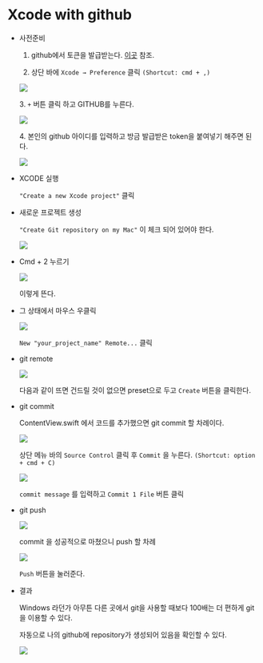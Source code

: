 Xcode with github
============

-   사전준비

    1.  github에서 토큰을 발급받는다.
        [이곳](https://docs.github.com/en/github/authenticating-to-github/creating-a-personal-access-token)
        참조.

    2.  상단 바에 `Xcode → Preference` 클릭 `(Shortcut: cmd + ,)`

    [![](XCODE%20%E1%84%89%E1%85%A1%E1%84%8B%E1%85%AD%E1%86%BC%E1%84%87%E1%85%A5%E1%86%B8%20f19929a6fd3f4705b92a24cc2b18fd78/_2021-05-03__12.19.58.png)](XCODE%20%E1%84%89%E1%85%A1%E1%84%8B%E1%85%AD%E1%86%BC%E1%84%87%E1%85%A5%E1%86%B8%20f19929a6fd3f4705b92a24cc2b18fd78/_2021-05-03__12.19.58.png)

    ​3. `+` 버튼 클릭 하고 GITHUB를 누른다.

    [![](XCODE%20%E1%84%89%E1%85%A1%E1%84%8B%E1%85%AD%E1%86%BC%E1%84%87%E1%85%A5%E1%86%B8%20f19929a6fd3f4705b92a24cc2b18fd78/_2021-05-03__12.21.50.png)](XCODE%20%E1%84%89%E1%85%A1%E1%84%8B%E1%85%AD%E1%86%BC%E1%84%87%E1%85%A5%E1%86%B8%20f19929a6fd3f4705b92a24cc2b18fd78/_2021-05-03__12.21.50.png)

    ​4. 본인의 github 아이디를 입력하고 방금 발급받은 token을 붙여넣기
    해주면 된다.

    [![](XCODE%20%E1%84%89%E1%85%A1%E1%84%8B%E1%85%AD%E1%86%BC%E1%84%87%E1%85%A5%E1%86%B8%20f19929a6fd3f4705b92a24cc2b18fd78/_2021-05-03__12.22.07.png)](XCODE%20%E1%84%89%E1%85%A1%E1%84%8B%E1%85%AD%E1%86%BC%E1%84%87%E1%85%A5%E1%86%B8%20f19929a6fd3f4705b92a24cc2b18fd78/_2021-05-03__12.22.07.png)

-   XCODE 실행

    `"Create a new Xcode project"` 클릭

-   새로운 프로젝트 생성

    `"Create Git repository on my Mac"` 이 체크 되어 있어야 한다.

    [![](XCODE%20%E1%84%89%E1%85%A1%E1%84%8B%E1%85%AD%E1%86%BC%E1%84%87%E1%85%A5%E1%86%B8%20f19929a6fd3f4705b92a24cc2b18fd78/_2021-05-02__11.55.12.png)](XCODE%20%E1%84%89%E1%85%A1%E1%84%8B%E1%85%AD%E1%86%BC%E1%84%87%E1%85%A5%E1%86%B8%20f19929a6fd3f4705b92a24cc2b18fd78/_2021-05-02__11.55.12.png)

-   Cmd + 2 누르기

    [![](XCODE%20%E1%84%89%E1%85%A1%E1%84%8B%E1%85%AD%E1%86%BC%E1%84%87%E1%85%A5%E1%86%B8%20f19929a6fd3f4705b92a24cc2b18fd78/_2021-05-03__12.01.38.png)](XCODE%20%E1%84%89%E1%85%A1%E1%84%8B%E1%85%AD%E1%86%BC%E1%84%87%E1%85%A5%E1%86%B8%20f19929a6fd3f4705b92a24cc2b18fd78/_2021-05-03__12.01.38.png)

    이렇게 뜬다.

-   그 상태에서 마우스 우클릭

    [![](XCODE%20%E1%84%89%E1%85%A1%E1%84%8B%E1%85%AD%E1%86%BC%E1%84%87%E1%85%A5%E1%86%B8%20f19929a6fd3f4705b92a24cc2b18fd78/_2021-05-03__12.03.06.png)](XCODE%20%E1%84%89%E1%85%A1%E1%84%8B%E1%85%AD%E1%86%BC%E1%84%87%E1%85%A5%E1%86%B8%20f19929a6fd3f4705b92a24cc2b18fd78/_2021-05-03__12.03.06.png)

    `New "your_project_name" Remote...` 클릭

-   git remote

    [![](XCODE%20%E1%84%89%E1%85%A1%E1%84%8B%E1%85%AD%E1%86%BC%E1%84%87%E1%85%A5%E1%86%B8%20f19929a6fd3f4705b92a24cc2b18fd78/_2021-05-03__12.05.04.png)](XCODE%20%E1%84%89%E1%85%A1%E1%84%8B%E1%85%AD%E1%86%BC%E1%84%87%E1%85%A5%E1%86%B8%20f19929a6fd3f4705b92a24cc2b18fd78/_2021-05-03__12.05.04.png)

    다음과 같이 뜨면 건드릴 것이 없으면 preset으로 두고 `Create` 버튼을
    클릭한다.

-   git commit

    ContentView.swift 에서 코드를 추가했으면 git commit 할 차례이다.

    [![](XCODE%20%E1%84%89%E1%85%A1%E1%84%8B%E1%85%AD%E1%86%BC%E1%84%87%E1%85%A5%E1%86%B8%20f19929a6fd3f4705b92a24cc2b18fd78/_2021-05-03__12.10.12.png)](XCODE%20%E1%84%89%E1%85%A1%E1%84%8B%E1%85%AD%E1%86%BC%E1%84%87%E1%85%A5%E1%86%B8%20f19929a6fd3f4705b92a24cc2b18fd78/_2021-05-03__12.10.12.png)

    상단 메뉴 바의 `Source Control` 클릭 후 `Commit` 을 누른다.
    `(Shortcut: option + cmd + C)`

    [![](XCODE%20%E1%84%89%E1%85%A1%E1%84%8B%E1%85%AD%E1%86%BC%E1%84%87%E1%85%A5%E1%86%B8%20f19929a6fd3f4705b92a24cc2b18fd78/_2021-05-03__12.13.17.png)](XCODE%20%E1%84%89%E1%85%A1%E1%84%8B%E1%85%AD%E1%86%BC%E1%84%87%E1%85%A5%E1%86%B8%20f19929a6fd3f4705b92a24cc2b18fd78/_2021-05-03__12.13.17.png)

    `commit message` 를 입력하고 `Commit 1 File` 버튼 클릭

-   git push

    [![](XCODE%20%E1%84%89%E1%85%A1%E1%84%8B%E1%85%AD%E1%86%BC%E1%84%87%E1%85%A5%E1%86%B8%20f19929a6fd3f4705b92a24cc2b18fd78/_2021-05-03__12.14.38.png)](XCODE%20%E1%84%89%E1%85%A1%E1%84%8B%E1%85%AD%E1%86%BC%E1%84%87%E1%85%A5%E1%86%B8%20f19929a6fd3f4705b92a24cc2b18fd78/_2021-05-03__12.14.38.png)

    commit 을 성공적으로 마쳤으니 push 할 차례

    [![](XCODE%20%E1%84%89%E1%85%A1%E1%84%8B%E1%85%AD%E1%86%BC%E1%84%87%E1%85%A5%E1%86%B8%20f19929a6fd3f4705b92a24cc2b18fd78/_2021-05-03__12.15.24.png)](XCODE%20%E1%84%89%E1%85%A1%E1%84%8B%E1%85%AD%E1%86%BC%E1%84%87%E1%85%A5%E1%86%B8%20f19929a6fd3f4705b92a24cc2b18fd78/_2021-05-03__12.15.24.png)

    `Push` 버튼을 눌러준다.

-   결과

    Windows 라던가 아무튼 다른 곳에서 git을 사용할 때보다 100배는 더
    편하게 git을 이용할 수 있다.

    자동으로 나의 github에 repository가 생성되어 있음을 확인할 수 있다.

    [![](XCODE%20%E1%84%89%E1%85%A1%E1%84%8B%E1%85%AD%E1%86%BC%E1%84%87%E1%85%A5%E1%86%B8%20f19929a6fd3f4705b92a24cc2b18fd78/_2021-05-03__12.17.43.png)](XCODE%20%E1%84%89%E1%85%A1%E1%84%8B%E1%85%AD%E1%86%BC%E1%84%87%E1%85%A5%E1%86%B8%20f19929a6fd3f4705b92a24cc2b18fd78/_2021-05-03__12.17.43.png)


